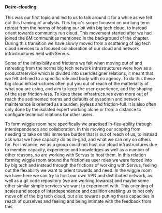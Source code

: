 #### De/re-clouding

This was our first topic and led to us to talk around it for a while as we felt out this framing of analysis. This topic's scope focused on our long term retreat from the norms of hosting our bit with big tech cloud, to instead orient towards community run cloud. This movement started after we had joined the 8M communities mentioned in the background of the chapter. During this transition we have slowly moved from a scattering of big tech cloud services to a focused collaboration of our cloud and network infrastructures held with Servus.

Some of the inflexibility and frictions we felt when moving out of and retreating from the norms big tech network infrastructures were how as a product/service which is divided into user/designer relations, it meant that we felt defined to a specific role and body with no agency. To do this these big cloud infrastructures often put you out of reach of the matteriality of what you are using, and aim to keep the user experience, and the shaping of the user friction-less. To keep these infrastructures even more out of reach the sedimented norms and defaults of sysadmin and network maintenance is oriented as a burden, joyless and friction-full. It is also often only done by the isolated expert working alone or from a distance to configure technical relations for other users.

To form wiggle room here specifically we practised in-flex-ability through interdependence and collaboration. In this moving our scoping from needing to take on this immense burden that is out of reach of us, to instead ask what we have capacity do as In-grid, and what we can rely on others for. For instance, we as a group could not host our cloud infrastructures due to member capacity, experience and knowledges as well as a number of other reasons, so are working with Servus to host them. In this relation forming wiggle room around the frictionles user roles we were forced into by big tech and instead through the frictions of working with Servus, feeling out the flexability we want to orient towards and need. In the wiggle room we have here we can try to host our own VPN and distributed network, as well as a git code repository (we are working towards) and maybe some other similar simple services we want to experiment with. This orienting of scales and scope of interdependence and coalition enabling us to not only move off of the big tech cloud, but also towards putting these capacities in reach of ourselves and feeling and being intimate with the feedback from this. 

